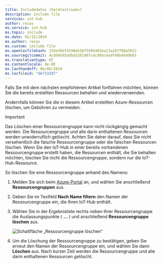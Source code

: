 ```yaml
---
title: Includedatei (Gerätestreams)
description: include file
services: iot-hub
author: rezas
ms.service: iot-hub
ms.topic: include
ms.date: 01/15/2019
ms.author: rezas
ms.custom: include file
ms.openlocfilehash: 155e36bf4198eb18f5505483ea13a287f88a5022
ms.sourcegitcommit: 4cdd4b65ddbd3261967cdcd6bc4adf46b4b49b01
ms.translationtype: HT
ms.contentlocale: de-DE
ms.lasthandoff: 06/06/2019
ms.locfileid: "66733287"
---
```

Falls Sie mit dem nächsten empfohlenen Artikel fortfahren möchten, können Sie die bereits erstellten Ressourcen behalten und wiederverwenden.

Andernfalls können Sie die in diesem Artikel erstellten Azure-Ressourcen löschen, um Gebühren zu vermeiden. 

> [!IMPORTANT]
> Das Löschen einer Ressourcengruppe kann nicht rückgängig gemacht werden. Die Ressourcengruppe und alle darin enthaltenen Ressourcen werden unwiderruflich gelöscht. Achten Sie daher darauf, dass Sie nicht versehentlich die falsche Ressourcengruppe oder die falschen Ressourcen löschen. Wenn Sie den IoT-Hub in einer bereits vorhandenen Ressourcengruppe erstellt haben, die Ressourcen enthält, die Sie behalten möchten, löschen Sie nicht die Ressourcengruppe, sondern nur die IoT-Hub-Ressource.
>

So löschen Sie eine Ressourcengruppe anhand des Namens:

1. Melden Sie sich beim [Azure-Portal](https://portal.azure.com) an, und wählen Sie anschließend **Ressourcengruppen** aus.

1. Geben Sie im Textfeld **Nach Name filtern** den Namen der Ressourcengruppe ein, die Ihren IoT-Hub enthält. 

1. Wählen Sie in der Ergebnisliste rechts neben Ihrer Ressourcengruppe die Auslassungspunkte ( **...** ) und anschließend **Ressourcengruppe löschen** aus.

    ![Schaltfläche „Ressourcengruppe löschen“](./media/iot-hub-quickstarts-clean-up-resources-device-streams/iot-hub-delete-resource-group.png)

1. Um die Löschung der Ressourcengruppe zu bestätigen, geben Sie erneut den Namen der Ressourcengruppe ein, und wählen Sie dann **Löschen** aus. Nach kurzer Zeit werden die Ressourcengruppe und alle darin enthaltenen Ressourcen gelöscht.
